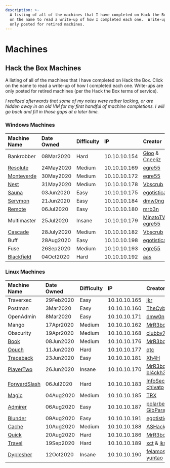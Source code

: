```yaml
---
description: >-
  A listing of all of the machines that I have completed on Hack the Box.  Click
  on the name to read a write-up of how I completed each one.  Write-ups are
  only posted for retired machines.
---
```


# Machines

## Hack the Box Machines 

A listing of all of the machines that I have completed on Hack the Box.  Click on the name to read a write-up of how I completed each one.  Write-ups are only posted for retired machines \(per the Hack the Box terms of service\). 

_I realized afterwards that some of my notes were rather lacking, or are hidden away in an old VM for my first handful of machine completions.  I will go back and fill in those gaps at a later time._

### 

### Windows Machines

| Machine Name | Date Owned | Difficulty | IP | Creator |
| :--- | :--- | :--- | :--- | :--- |
| Bankrobber | 08Mar2020 | Hard | 10.10.10.154 | [Gioo](https://www.hackthebox.eu/home/users/profile/623) & [Cneeliz](https://www.hackthebox.eu/home/users/profile/3244) |
| [Resolute](windows-machines/medium/resolute-write-up.md) | 24May2020 | Medium | 10.10.10.169 | [egre55](https://www.hackthebox.eu/home/users/profile/1190) |
| [Monteverde](windows-machines/medium/monteverde-write-up.md) | 30May2020 | Medium | 10.10.10.172 | [egre55](https://www.hackthebox.eu/home/users/profile/1190) |
| [Nest](windows-machines/medium/nest-write-up.md) | 31May2020 | Medium | 10.10.10.178 | [Vbscrub](https://www.hackthebox.eu/home/users/profile/158833) |
| [Sauna](windows-machines/easy/sauna-write-up.md) | 03Jun2020 | Easy | 10.10.10.175 | [egotisticalSW](https://www.hackthebox.eu/home/users/profile/94858) |
| [Servmon](windows-machines/easy/servmon-write-up.md) | 21Jun2020 | Easy | 10.10.10.184 | [dmw0ng](https://www.hackthebox.eu/home/users/profile/82600) |
| [Remote](windows-machines/easy/remote-write-up.md) | 06Jul2020 | Easy | 10.10.10.180 | [mrb3n](https://www.hackthebox.eu/home/users/profile/2984) |
| Multimaster | 25Jul2020 | Insane | 10.10.10.179 | [MinatoTW](https://www.hackthebox.eu/home/users/profile/8308) & [egre55](https://www.hackthebox.eu/home/users/profile/1190) |
| [Cascade](windows-machines/medium/cascade-write-up.md) | 28July2020 | Medium | 10.10.10.182 | [Vbscrub](https://www.hackthebox.eu/home/users/profile/158833) |
| Buff | 28Aug2020 | Easy | 10.10.10.198 | [egotisticalSW](https://www.hackthebox.eu/home/users/profile/94858) |
| Fuse | 26Sep2020 | Medium | 10.10.10.193 | [egre55](https://www.hackthebox.eu/home/users/profile/1190) |
| [Blackfield](windows-machines/hard/blackfield-write-up.md) | 04Oct2020 | Hard | 10.10.10.192 | [aas](https://www.hackthebox.eu/home/users/profile/6259) |

### Linux Machines

| Machine Name | Date Owned | Difficulty | IP | Creator |
| :--- | :--- | :--- | :--- | :--- |
| Traverxec | 29Feb2020 | Easy | 10.10.10.165 | [jkr](https://www.hackthebox.eu/home/users/profile/77141) |
| Postman | 3Mar2020 | Easy | 10.10.10.160 | [TheCyberGeek](https://www.hackthebox.eu/home/users/profile/114053) |
| OpenAdmin | 8Mar2020 | Easy | 10.10.10.171 | [dmw0ng](https://www.hackthebox.eu/home/users/profile/82600) |
| Mango | 17Apr2020 | Medium | 10.10.10.162 | [MrR3boot](https://www.hackthebox.eu/home/users/profile/13531) |
| Obscurity | 19Apr2020 | Medium | 10.10.10.168 | [clubby789](https://www.hackthebox.eu/home/users/profile/83743) |
| [Book](linux-machines/medium/book-write-up.md) | 08Jun2020 | Medium | 10.10.10.176 | [MrR3boot](https://www.hackthebox.eu/home/users/profile/13531) |
| [Oouch](linux-machines/hard/oouch-write-up.md) | 11Jun2020 | Hard | 10.10.10.177 | [qtc](https://www.hackthebox.eu/home/users/profile/103578) |
| [Traceback](linux-machines/easy/traceback-write-up.md) | 23Jun2020 | Easy | 10.10.10.181 | [Xh4H](https://www.hackthebox.eu/home/users/profile/21439) |
| [PlayerTwo](linux-machines/insane/playertwo-write-up.md) | 26Jun2020 | Insane | 10.10.10.170 | [MrR3boot](https://www.hackthebox.eu/home/users/profile/13531) & [bl4ckh34rt](https://www.hackthebox.eu/home/users/profile/64903) |
| [ForwardSlash](linux-machines/hard/forwardslash-write-up.md) | 06Jul2020 | Hard | 10.10.10.183 | [InfoSecJack](https://www.hackthebox.eu/home/users/profile/52045) & [chivato](https://www.hackthebox.eu/home/users/profile/44614) |
| [Magic](linux-machines/medium/magic-write-up.md) | 04Aug2020 | Medium | 10.10.10.185 | [TRX](https://www.hackthebox.eu/home/users/profile/31190) |
| [Admirer](linux-machines/easy/admirer-write-up.md) | 06Aug2020 | Easy | 10.10.10.187 | [polarbearer](https://www.hackthebox.eu/home/users/profile/159204) & [GibParadox](https://www.hackthebox.eu/home/users/profile/125033) |
| [Blunder](linux-machines/easy/blunder-write-up.md) | 09Aug2020 | Easy | 10.10.10.191 | [egotisticalSW](https://www.hackthebox.eu/home/users/profile/94858) |
| [Cache](linux-machines/medium/cache-write-up.md) | 10Aug2020 | Medium | 10.10.10.188 | [ASHacker](https://www.hackthebox.eu/home/users/profile/23227) |
| [Quick](linux-machines/hard/quick-write-up.md) | 20Aug2020 | Hard | 10.10.10.186 | [MrR3boot](https://www.hackthebox.eu/home/users/profile/13531) |
| [Travel](linux-machines/hard/travel-write-up.md) | 19Sep2020 | Hard | 10.10.10.189 | [xct](https://www.hackthebox.eu/home/users/profile/13569) & [jkr](https://www.hackthebox.eu/home/users/profile/77141) |
| [Dyplesher](linux-machines/insane/dyplesher-write-up.md) | 12Oct2020 | Insane | 10.10.10.190 | [felamos](https://app.hackthebox.eu/users/27390) & [yuntao](https://app.hackthebox.eu/users/12438) |

